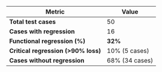 | Metric                              | Value          |
| ----------------------------------- | -------------- |
| **Total test cases**                | 50             |
| **Cases with regression**           | 16             |
| **Functional regression (%)**       | **32%**        |
| **Critical regression (>90% loss)** | 10% (5 cases)  |
| **Cases without regression**        | 68% (34 cases) |

